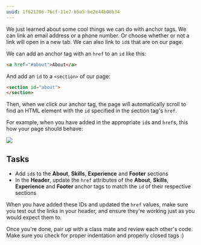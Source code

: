 ```yaml
---
uuid: 1f621206-76cf-11e7-b5a5-be2e44b06b34
---
```


<!-- Good candidate for a stretch goal -->

We just learned about some cool things we can do with anchor tags. We can link an email address or a phone number. Or choose whether or not a link will open in a new tab. We can also link to `id`s that are on our page.

We can add an anchor tag with an `href` to an `id` like this:

```html
<a href="#about">About</a>
```

And add an `id` to a `<section>` of our page:

```html
<section id="about">
</section>
```

Then, when we click our anchor tag, the page will automatically scroll to find an HTML element with the `id` specified in the section tag's `href`.

For example, when you have added in the appropriate `id`s and `href`s, this how your page should behave:

![](https://cl.ly/020F2V3c0U1W/Screen%20Recording%202017-12-19%20at%2001.39%20PM.gif)

## Tasks

- Add `id`s to the **About**, **Skills**, **Experience** and **Footer** sections
- In the **Header**, update the `href` attributes of the **About**, **Skills**, **Experience** and **Footer** anchor tags to match the `id` of their respective sections

When you have added these IDs and updated the `href` values, make sure you test out the links in your header, and ensure they're working just as you would expect them to.


Once you're done, pair up with a class mate and review each other's code. Make sure you check for proper indentation and properly closed tags :)
